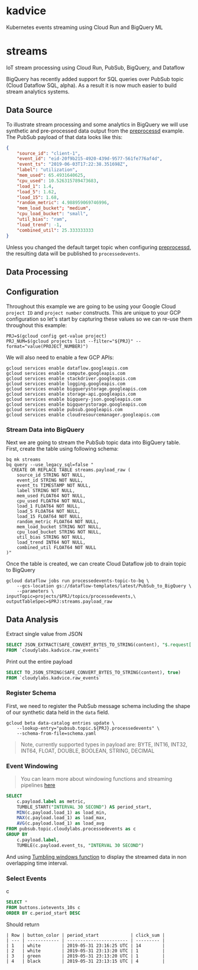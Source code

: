 # kadvice

Kubernetes events streaming using Cloud Run and BigQuery ML



# streams

IoT stream processing using Cloud Run, PubSub, BigQuery, and Dataflow

BigQuery has recently added support for SQL queries over PubSub topic (Cloud Dataflow SQL, alpha). As a result it is now much easier to build stream analytics systems.

## Data Source

To illustrate stream processing and some analytics in BigQuery we will use synthetic and pre-processed data output from the [preprocessd](https://github.com/mchmarny/preprocessd) example. The PubSub payload of that data looks like this:

```json
{
    "source_id": "client-1",
    "event_id": "eid-20f9b215-4920-439d-9577-561fe776af4d",
    "event_ts": "2019-06-03T17:22:38.351698Z",
    "label": "utilization",
    "mem_used": 65.4931640625,
    "cpu_used": 10.526315789473683,
    "load_1": 1.4,
    "load_5": 1.62,
    "load_15": 1.68,
    "random_metric": 4.988959069746996,
    "mem_load_bucket"; "medium",
    "cpu_load_bucket": "small",
    "util_bias": "ram",
    "load_trend": -1,
    "combined_util": 25.333333333
}
```

Unless you changed the default target topic when configuring [preprocessd](https://github.com/mchmarny/preprocessd), the resulting data will be published to `processedevents`.

## Data Processing

## Configuration

Throughout this example we are going to be using your Google Cloud `project ID` and `project number` constructs. This are unique to your GCP configuration so let's start by capturing these values so we can re-use them throughout this example:

```shell
PRJ=$(gcloud config get-value project)
PRJ_NUM=$(gcloud projects list --filter="${PRJ}" --format="value(PROJECT_NUMBER)")
```

We will also need to enable a few GCP APIs:

```shell
gcloud services enable dataflow.googleapis.com
gcloud services enable compute.googleapis.com
gcloud services enable stackdriver.googleapis.com
gcloud services enable logging.googleapis.com
gcloud services enable bigquerystorage.googleapis.com
gcloud services enable storage-api.googleapis.com
gcloud services enable bigquery-json.googleapis.com
gcloud services enable bigquerystorage.googleapis.com
gcloud services enable pubsub.googleapis.com
gcloud services enable cloudresourcemanager.googleapis.com
```

### Stream Data into BigQuery

Next we are going to stream the PubSub topic data into BigQuery table. First, create the table using following schema:

```shell
bq mk streams
bq query --use_legacy_sql=false "
  CREATE OR REPLACE TABLE streams.payload_raw (
    source_id STRING NOT NULL,
    event_id STRING NOT NULL,
    event_ts TIMESTAMP NOT NULL,
    label STRING NOT NULL,
    mem_used FLOAT64 NOT NULL,
    cpu_used FLOAT64 NOT NULL,
    load_1 FLOAT64 NOT NULL,
    load_5 FLOAT64 NOT NULL,
    load_15 FLOAT64 NOT NULL,
    random_metric FLOAT64 NOT NULL,
    mem_load_bucket STRING NOT NULL,
    cpu_load_bucket STRING NOT NULL,
    util_bias STRING NOT NULL,
    load_trend INT64 NOT NULL,
    combined_util FLOAT64 NOT NULL
)"
```

Once the table is created, we can create Cloud Dataflow job to drain topic to BigQuery

```shell
gcloud dataflow jobs run processedevents-topic-to-bq \
    --gcs-location gs://dataflow-templates/latest/PubSub_to_BigQuery \
    --parameters \
inputTopic=projects/$PRJ/topics/processedevents,\
outputTableSpec=$PRJ:streams.payload_raw
```

## Data Analysis


Extract single value from JSON

```sql
SELECT JSON_EXTRACT(SAFE_CONVERT_BYTES_TO_STRING(content), "$.request['operation']")
FROM `cloudylabs.kadvice.raw_events`
```

Print out the entire payload

```sql
SELECT TO_JSON_STRING(SAFE_CONVERT_BYTES_TO_STRING(content), true)
FROM `cloudylabs.kadvice.raw_events`
```



















### Register Schema

First, we need to register the PubSub message schema including the shape of our synthetic data held in the `data` field.

```shell
gcloud beta data-catalog entries update \
    --lookup-entry="pubsub.topic.${PRJ}.processedevents" \
    --schema-from-file=schema.yaml
```

> Note, currently supported types in payload are: BYTE, INT16, INT32, INT64, FLOAT, DOUBLE, BOOLEAN, STRING, DECIMAL

### Event Windowing



> You can learn more about windowing functions and streaming pipelines [here](https://cloud.google.com/dataflow/docs/guides/sql/streaming-pipeline-basics)


```sql
SELECT
    c.payload.label as metric,
    TUMBLE_START("INTERVAL 30 SECOND") AS period_start,
    MIN(c.payload.load_1) as load_min,
    MAX(c.payload.load_1) as load_max,
    AVG(c.payload.load_1) as load_avg
FROM pubsub.topic.cloudylabs.processedevents as c
GROUP BY
    c.payload.label,
    TUMBLE(c.payload.event_ts, "INTERVAL 30 SECOND")
```

And using [Tumbling windows function](https://cloud.google.com/dataflow/docs/guides/sql/streaming-pipeline-basics#tumbling-windows) to display the streamed data in non overlapping time interval.



### Select Events
c
```sql
SELECT *
FROM buttons.iotevents_10s c
ORDER BY c.period_start DESC
```

Should return

```shell
| Row | button_color | period_start            | click_sum |
| --- | ------------ | ----------------------- | --------- |
| 1   | white        | 2019-05-31 23:16:25 UTC | 14        |
| 2   | white        | 2019-05-31 23:13:20 UTC | 1         |
| 3   | green        | 2019-05-31 23:13:20 UTC | 1         |
| 4   | black        | 2019-05-31 23:13:15 UTC | 4         |
```

